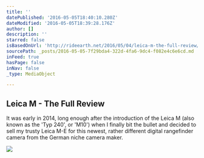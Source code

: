 ```yaml
---
title: ''
datePublished: '2016-05-05T18:40:10.280Z'
dateModified: '2016-05-05T18:39:28.176Z'
author: []
description: ''
starred: false
isBasedOnUrl: 'http://rideearth.net/2016/05/04/leica-m-the-full-review/'
sourcePath: _posts/2016-05-05-7f29bda4-322d-4fa6-9dc4-f082e4c6e6cd.md
inFeed: true
hasPage: false
inNav: false
_type: MediaObject

---
```

<article style=""><h1>Leica M - The Full Review</h1><p>It was early in 2014, long enough after the introduction of the Leica M (also known as the 'Typ 240', or 'M10') when I finally bit the bullet and decided to sell my trusty Leica M-E for this newest, rather different digital rangefinder camera from the German niche camera maker.</p><img src="http://rideearth.net/wp-content/uploads/2015/10/leica-lens-hood-extension-vertical-spaced.jpg" /></article>